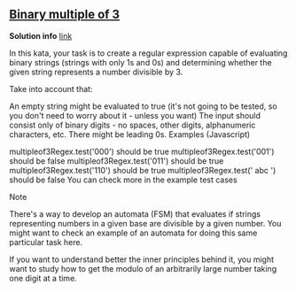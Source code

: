 ## [Binary multiple of 3](http://www.codewars.com/kata/binary-multiple-of-3/java)

__Solution info__ [link](https://cs.stackexchange.com/questions/2016/how-to-convert-finite-automata-to-regular-expressions)

In this kata, your task is to create a regular expression capable of evaluating binary strings (strings with only 1s and 0s) and determining whether the given string represents a number divisible by 3.

Take into account that:

An empty string might be evaluated to true (it's not going to be tested, so you don't need to worry about it - unless you want)
The input should consist only of binary digits - no spaces, other digits, alphanumeric characters, etc.
There might be leading 0s.
Examples (Javascript)

multipleof3Regex.test('000') should be true
multipleof3Regex.test('001') should be false
multipleof3Regex.test('011') should be true
multipleof3Regex.test('110') should be true
multipleof3Regex.test(' abc ') should be false
You can check more in the example test cases

Note

There's a way to develop an automata (FSM) that evaluates if strings representing numbers in a given base are divisible by a given number. You might want to check an example of an automata for doing this same particular task here.

If you want to understand better the inner principles behind it, you might want to study how to get the modulo of an arbitrarily large number taking one digit at a time.
